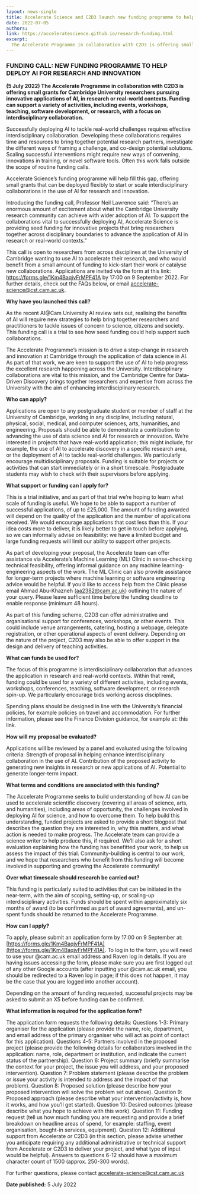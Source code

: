 ```yaml
---
layout: news-single
title: Accelerate Science and C2D3 launch new funding programme to help deploy AI for research and innovation 
date: 2022-07-05
authors:
link: https://acceleratescience.github.io/research-funding.html
excerpt:
  The Accelerate Programme in collaboration with C2D3 is offering small grants for Cambridge University researchers pursuing innovative applications of AI, in research or real-world contexts. Funding can support a variety of activities, including events, workshops, teaching, software development, or research, with a focus on interdisciplinary collaboration.
---
```

### FUNDING CALL: NEW FUNDING PROGRAMME TO HELP DEPLOY AI FOR RESEARCH AND INNOVATION
**(5 July 2022) The Accelerate Programme in collaboration with C2D3 is offering small grants for Cambridge University researchers pursuing innovative applications of AI, in research or real-world contexts. Funding can support a variety of activities, including events, workshops, teaching, software development, or research, with a focus on interdisciplinary collaboration.**

Successfully deploying AI to tackle real-world challenges requires effective interdisciplinary collaboration. Developing these collaborations requires time and resources to bring together potential research partners, investigate the different ways of framing a challenge, and co-design potential solutions. Scaling successful interventions might require new ways of convening, innovations in training, or novel software tools. Often this work falls outside the scope of routine funding calls.

Accelerate Science’s funding programme will help fill this gap, offering small grants that can be deployed flexibly to start or scale interdisciplinary collaborations in the use of AI for research and innovation.

Introducing the funding call, Professor Neil Lawrence said: “There’s an enormous amount of excitement about what the Cambridge University research community can achieve with wider adoption of AI. To support the collaborations vital to successfully deploying AI, Accelerate Science is providing seed funding for innovative projects that bring researchers together across disciplinary boundaries to advance the application of AI in research or real-world contexts.”

This call is open to researchers from across disciplines at the University of Cambridge wanting to use AI to accelerate their research, and who would benefit from a small amount of funding to kick-start their work or catalyse new collaborations. Applications are invited via the form at this link: https://forms.gle/1Km4BaqjvFrMPF41A by 17:00 on 9 September 2022. For further details, check out the FAQs below, or email accelerate-science@cst.cam.ac.uk.

**Why have you launched this call?**

As the recent AI@Cam University AI review sets out, realising the benefits of AI will require new strategies to help bring together researchers and practitioners to tackle issues of concern to science, citizens and society. This funding call is a trial to see how seed funding could help support such collaborations.

The Accelerate Programme’s mission is to drive a step-change in research and innovation at Cambridge through the application of data science in AI. As part of that work, we are keen to support the use of AI to help progress the excellent research happening across the University. Interdisciplinary collaborations are vital to this mission, and the Cambridge Centre for Data-Driven Discovery brings together researchers and expertise from across the University with the aim of enhancing interdisciplinary research.


**Who can apply?**

Applications are open to any postgraduate student or member of staff at the University of Cambridge, working in any discipline, including natural, physical, social, medical, and computer sciences, arts, humanities, and engineering. Proposals should be able to demonstrate a contribution to advancing the use of data science and AI for research or innovation. We’re interested in projects that have real-world application; this might include, for example, the use of AI to accelerate discovery in a specific research area, or the deployment of AI to tackle real-world challenges. We particularly encourage multidisciplinary proposals. Funding is suitable for projects or activities that can start immediately or in a short timescale. Postgraduate students may wish to check with their supervisors before applying.


**What support or funding can I apply for?**

This is a trial initiative, and as part of that trial we’re hoping to learn what scale of funding is useful. We hope to be able to support a number of successful applications, of up to £25,000. The amount of funding awarded will depend on the quality of the application and the number of applications received. We would encourage applications that cost less than this. If your idea costs more to deliver, it is likely better to get in touch before applying, so we can informally advise on feasibility: we have a limited budget and large funding requests will limit our ability to support other projects.

As part of developing your proposal, the Accelerate team can offer assistance via Accelerate’s Machine Learning (ML) Clinic in sense-checking technical feasibility, offering informal guidance on any machine learning-engineering aspects of the work. The ML Clinic can also provide assistance for longer-term projects where machine learning or software engineering advice would be helpful. If you’d like to access help from the Clinic please email Ahmad Abu-Khazneh (aa2382@cam.ac.uk) outlining the nature of your query. Please leave sufficient time before the funding deadline to enable response (minimum 48 hours).

As part of this funding scheme, C2D3 can offer administrative and organisational support for conferences, workshops, or other events. This could include venue arrangements, catering, hosting a webpage, delegate registration, or other operational aspects of event delivery. Depending on the nature of the project, C2D3 may also be able to offer support in the design and delivery of teaching activities.

**What can funds be used for?**

The focus of this programme is interdisciplinary collaboration that advances the application in research and real-world contexts. Within that remit, funding could be used for a variety of different activities, including events, workshops, conferences, teaching, software development, or research spin-up. We particularly encourage bids working across disciplines.

Spending plans should be designed in line with the University’s financial policies, for example policies on travel and accommodation. For further information, please see the Finance Division guidance, for example at: this link.

**How will my proposal be evaluated?**

Applications will be reviewed by a panel and evaluated using the following criteria:
Strength of proposal in helping enhance interdisciplinary collaboration in the use of AI.
Contribution of the proposed activity to generating new insights in research or new applications of AI.
Potential to generate longer-term impact.

**What terms and conditions are associated with this funding?**

The Accelerate Programme seeks to build understanding of how AI can be used to accelerate scientific discovery (covering all areas of science, arts, and humanities), including areas of opportunity, the challenges involved in deploying AI for science, and how to overcome them. To help build this understanding, funded projects are asked to provide a short blogpost that describes the question they are interested in, why this matters, and what action is needed to make progress. The Accelerate team can provide a science writer to help produce this, if required. We’ll also ask for a short evaluation explaining how the funding has benefitted your work, to help us assess the impact of this trial. Community-building is central to our work, and we hope that researchers who benefit from this funding will become involved in supporting and growing the Accelerate community!

**Over what timescale should research be carried out?**

This funding is particularly suited to activities that can be initiated in the near-term, with the aim of scoping, setting-up, or scaling-up interdisciplinary activities. Funds should be spent within approximately six months of award (to be confirmed as part of award agreements), and un-spent funds should be returned to the Accelerate Programme.

**How can I apply?**

To apply, please submit an application form by 17:00 on 9 September at: [https://forms.gle/1Km4BaqjvFrMPF41A](https://forms.gle/1Km4BaqjvFrMPF41A). To log in to the form, you will need to use your @cam.ac.uk email address and Raven log in details. If you are having issues accessing the form, please make sure you are first logged out of any other Google accounts (after inputting your @cam.ac.uk email, you should be redirected to a Raven log in page; if this does not happen, it may be the case that you are logged into another account).

Depending on the amount of funding requested, successful projects may be asked to submit an X5 before funding can be confirmed.

**What information is required for the application form?**

The application form requests the following details:
Questions 1-3: Primary organiser for the application (please provide the name, role, department, and email address of the primary organiser who will act as point of contact for this application).
Questions 4-5: Partners involved in the proposed project (please provide the following details for collaborators involved in the application: name, role, department or institution, and indicate the current status of the partnership).
Question 6: Project summary (briefly summarise the context for your project, the issue you will address, and your proposed intervention).
Question 7: Problem statement (please describe the problem or issue your activity is intended to address and the impact of that problem).
Question 8: Proposed solution (please describe how your proposed intervention will solve the problem set out above).
Question 9: Proposed approach (please describe what your intervention/activity is, how it works, and how you’ll get started).
Question 10: Desired outcomes (please describe what you hope to achieve with this work).
Question 11: Funding request (tell us how much funding you are requesting and provide a brief breakdown on headline areas of spend, for example: staffing, event organisation, bought-in services, equipment).
Question 12: Additional support from Accelerate or C2D3 (in this section, please advise whether you anticipate requiring any additional administrative or technical support from Accelerate or C2D3 to deliver your project, and what type of input would be helpful).
Answers to questions 6-12 should have a maximum character count of 1500 (approx. 250-300 words).

For further questions, please contact [accelerate-science@cst.cam.ac.uk](accelerate-science@cst.cam.ac.uk)

**Date published:** 5 July 2022